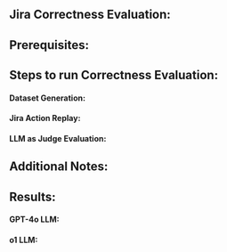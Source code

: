 ## Jira Correctness Evaluation:



## Prerequisites:

## Steps to run Correctness Evaluation:

#### Dataset Generation:

#### Jira Action Replay:

#### LLM as Judge Evaluation:


## Additional Notes:


## Results:

#### GPT-4o LLM:

#### o1 LLM:
